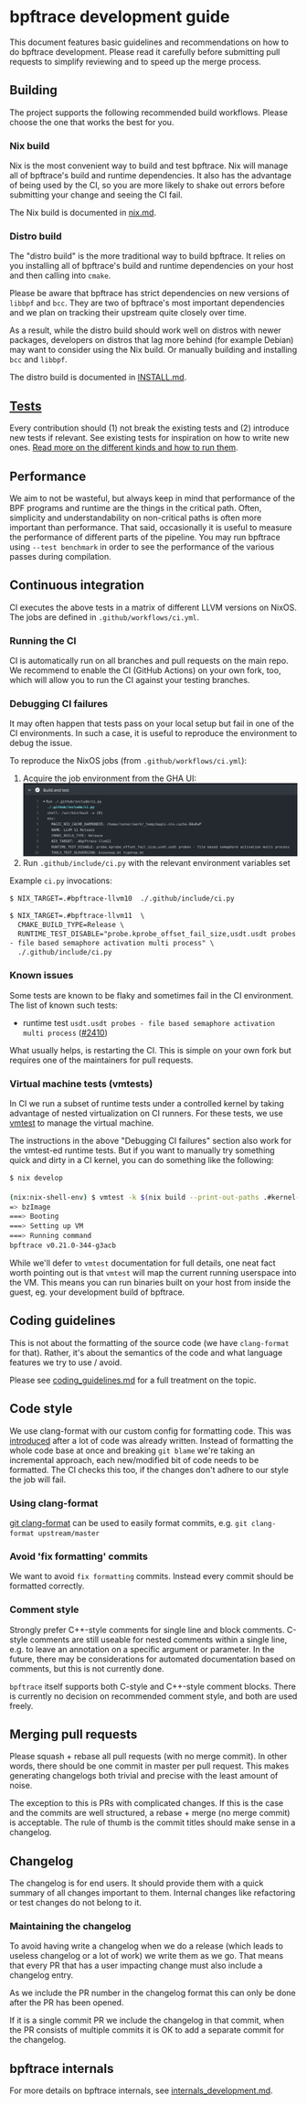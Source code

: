 # bpftrace development guide

This document features basic guidelines and recommendations on how to do
bpftrace development. Please read it carefully before submitting pull requests
to simplify reviewing and to speed up the merge process.

## Building

The project supports the following recommended build workflows. Please choose
the one that works the best for you.

### Nix build

Nix is the most convenient way to build and test bpftrace. Nix will manage
all of bpftrace's build and runtime dependencies. It also has the advantage
of being used by the CI, so you are more likely to shake out errors before
submitting your change and seeing the CI fail.

The Nix build is documented in [nix.md](./nix.md).

### Distro build

The "distro build" is the more traditional way to build bpftrace. It relies on
you installing all of bpftrace's build and runtime dependencies on your host
and then calling into `cmake`.

Please be aware that bpftrace has strict dependencies on new versions of
`libbpf` and `bcc`. They are two of bpftrace's most important dependencies and
we plan on tracking their upstream quite closely over time.

As a result, while the distro build should work well on distros with newer
packages, developers on distros that lag more behind (for example Debian) may
want to consider using the Nix build. Or manually building and installing
`bcc` and `libbpf`.

The distro build is documented in [INSTALL.md](../INSTALL.md#generic-build-process).

## [Tests](../tests/README.md)

Every contribution should (1) not break the existing tests and (2) introduce new
tests if relevant. See existing tests for inspiration on how to write new ones. [Read more on the different kinds and how to run them](../tests/README.md).

## Performance

We aim to not be wasteful, but always keep in mind that performance of the BPF
programs and runtime are the things in the critical path. Often, simplicity and
understandability on non-critical paths is often more important than
performance. That said, occasionally it is useful to measure the performance of
different parts of the pipeline. You may run bpftrace using `--test benchmark`
in order to see the performance of the various passes during compilation.

## Continuous integration

CI executes the above tests in a matrix of different LLVM versions on NixOS.
The jobs are defined in `.github/workflows/ci.yml`.

### Running the CI

CI is automatically run on all branches and pull requests on the main repo. We
recommend to enable the CI (GitHub Actions) on your own fork, too, which will
allow you to run the CI against your testing branches.

### Debugging CI failures

It may often happen that tests pass on your local setup but fail in one of the
CI environments. In such a case, it is useful to reproduce the environment to
debug the issue.

To reproduce the NixOS jobs (from `.github/workflows/ci.yml`):

1. Acquire the job environment from the GHA UI: ![](../images/ci_job_env.png)
1. Run `.github/include/ci.py` with the relevant environment variables set

Example `ci.py` invocations:

```
$ NIX_TARGET=.#bpftrace-llvm10  ./.github/include/ci.py
```

```
$ NIX_TARGET=.#bpftrace-llvm11  \
  CMAKE_BUILD_TYPE=Release \
  RUNTIME_TEST_DISABLE="probe.kprobe_offset_fail_size,usdt.usdt probes - file based semaphore activation multi process" \
  ./.github/include/ci.py
```

### Known issues

Some tests are known to be flaky and sometimes fail in the CI environment. The
list of known such tests:
- runtime test `usdt.usdt probes - file based semaphore activation multi
  process` ([#2410](https://github.com/bpftrace/bpftrace/issues/2402))

What usually helps, is restarting the CI. This is simple on your own fork but
requires one of the maintainers for pull requests.

### Virtual machine tests (vmtests)

In CI we run a subset of runtime tests under a controlled kernel by taking
advantage of nested virtualization on CI runners. For these tests, we use
[vmtest](https://github.com/danobi/vmtest) to manage the virtual machine.

The instructions in the above "Debugging CI failures" section also work
for the vmtest-ed runtime tests. But if you want to manually try something
quick and dirty in a CI kernel, you can do something like the following:

```bash
$ nix develop

(nix:nix-shell-env) $ vmtest -k $(nix build --print-out-paths .#kernel-6_12)/bzImage -- ./build/src/bpftrace -V
=> bzImage
===> Booting
===> Setting up VM
===> Running command
bpftrace v0.21.0-344-g3acb
```

While we'll defer to `vmtest` documentation for full details, one neat fact
worth pointing out is that `vmtest` will map the current running userspace into
the VM. This means you can run binaries built on your host from inside the
guest, eg. your development build of bpftrace.

## Coding guidelines

This is not about the formatting of the source code (we have `clang-format`
for that). Rather, it's about the semantics of the code and what language
features we try to use / avoid.

Please see [coding_guidelines.md](./coding_guidelines.md) for a full treatment
on the topic.

## Code style

We use clang-format with our custom config for formatting code. This was
[introduced](https://github.com/bpftrace/bpftrace/pull/639) after a lot of code
was already written. Instead of formatting the whole code base at once and
breaking `git blame` we're taking an incremental approach, each new/modified bit
of code needs to be formatted.
The CI checks this too, if the changes don't adhere to our style the job will fail.

### Using clang-format

[git clang-format](https://github.com/llvm/llvm-project/blob/main/clang/tools/clang-format/git-clang-format)
can be used to easily format commits, e.g. `git clang-format upstream/master`

### Avoid 'fix formatting' commits

We want to avoid `fix formatting` commits. Instead every commit should be
formatted correctly.

### Comment style

Strongly prefer C++-style comments for single line and block comments. C-style
comments are still useable for nested comments within a single line, e.g. to
leave an annotation on a specific argument or parameter. In the future, there
may be considerations for automated documentation based on comments, but this
is not currently done.

`bpftrace` itself supports both C-style and C++-style comment blocks. There is
currently no decision on recommended comment style, and both are used freely.

## Merging pull requests

Please squash + rebase all pull requests (with no merge commit). In other words,
there should be one commit in master per pull request. This makes generating
changelogs both trivial and precise with the least amount of noise.

The exception to this is PRs with complicated changes. If this is the case and
the commits are well structured, a rebase + merge (no merge commit) is acceptable.
The rule of thumb is the commit titles should make sense in a changelog.

## Changelog

The changelog is for end users. It should provide them with a quick summary of
all changes important to them. Internal changes like refactoring or test changes
do not belong to it.

### Maintaining the changelog

To avoid having write a changelog when we do a release (which leads to useless
changelog or a lot of work) we write them as we go. That means that every PR
that has a user impacting change must also include a changelog entry.

As we include the PR number in the changelog format this can only be done after
the PR has been opened.

If it is a single commit PR we include the changelog in that commit, when the PR
consists of multiple commits it is OK to add a separate commit for the changelog.

## bpftrace internals

For more details on bpftrace internals, see
[internals_development.md](internals_development.md).

